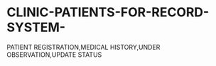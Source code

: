 # CLINIC-PATIENTS-FOR-RECORD-SYSTEM-
PATIENT REGISTRATION,MEDICAL HISTORY,UNDER OBSERVATION,UPDATE STATUS
